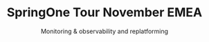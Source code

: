 ---
type: "tv-episode"
title: "SpringOne Tour November EMEA"
subtitle: "Monitoring & observability and replatforming"
episode: "20"
no_episode_title: true
no_streaming_label: true
hide_newsletter: true
banner_only: true
calendar: true
code_of_conduct: true
no_details: true
aliases: ["/tv/springone-tour/19"]
contact: springone@vmware.com
contact_text: the SpringOne Tour Team
speakers:
guests: []
Date: "2021-11-17T10:00:00-08:00"
# DayTwoDate: "2021-05-12T10:00:00-08:00"
PublishDate: "2021-04-15T00:00:00-07:00"
episode_image: "/images/tv/episodes/springone-tour/Tour-November.png"
episode_banner: "/images/tv/episodes/springone-tour/Tour-November.png"
twitch: "vmwaretanzu"
youtube: ""
---